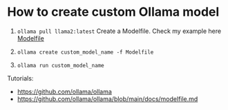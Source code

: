 # How to create custom Ollama model

1. `ollama pull llama2:latest` 
    Create a Modelfile. Check my example here [Modelfile](./Modelfile)


2. `ollama create custom_model_name -f Modelfile`
3. `ollama run custom_model_name`


Tutorials: 
- https://github.com/ollama/ollama
- https://github.com/ollama/ollama/blob/main/docs/modelfile.md